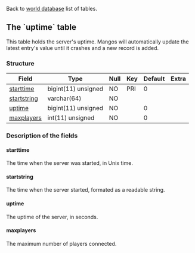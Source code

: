 Back to [world database](mangosdb_struct) list of tables.

The \`uptime\` table
--------------------

This table holds the server's uptime. Mangos will automatically update the latest entry's value until it crashes and a new record is added.

### Structure

| **Field**                         | **Type**            | **Null** | **Key** | **Default** | **Extra** |
|-----------------------------------|---------------------|----------|---------|-------------|-----------|
| [starttime](Uptime#starttime)     | bigint(11) unsigned | NO       | PRI     | 0           |           |
| [startstring](Uptime#startstring) | varchar(64)         | NO       |         |             |           |
| [uptime](Uptime#uptime)           | bigint(11) unsigned | NO       |         | 0           |           |
| [maxplayers](Uptime#maxplayers)   | int(11) unsigned    | NO       |         | 0           |           |

### Description of the fields

#### starttime

The time when the server was started, in Unix time.

#### startstring

The time when the server started, formated as a readable string.

#### uptime

The uptime of the server, in seconds.

#### maxplayers

The maximum number of players connected.

